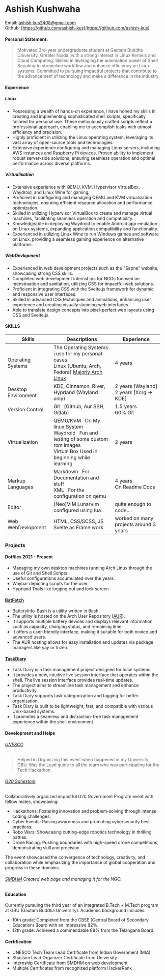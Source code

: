 # Ashish Kushwaha

Email: [ashish.kus2408@gmail.com](mailto:ashish.kus2408@gmail.com)<br>
Github: [https://github.com/ashish-kus](https://github.com/ashish-kus)

#### Personal Statement:

> Motivated 3rd-year undergraduate student at Gautam Buddha University, Greater Noida, with a strong interest in Linux Kernels and Cloud Computing. Skilled in leveraging the automation power of Shell Scripting to streamline workflow and enhance efficiency on Linux systems. Committed to pursuing impactful projects that contribute to the advancement of technology and make a difference in the industry.

#### Experience

##### Linux

- Possessing a wealth of hands-on experience, I have honed my skills in creating and implementing sophisticated shell scripts, specifically tailored for personal use. These meticulously crafted scripts reflect a professional approach, enabling me to accomplish tasks with utmost efficiency and precision.
- Highly proficient in utilizing the Linux operating system, leveraging its vast array of open-source tools and technologies.
- Extensive experience configuring and managing Linux servers, including AWS instances and Raspberry Pi devices. Proven ability to implement robust server-side solutions, ensuring seamless operation and optimal performance across diverse platforms.

##### Virtualisation

- Extensive experience with QEMU, KVM, Hypervisor VirtualBox, Waydroid, and Linux Wine for gaming.
- Proficient in configuring and managing QEMU and KVM virtualization technologies, ensuring efficient resource allocation and performance optimization.
- Skilled in utilizing Hypervisor VirtualBox to create and manage virtual machines, facilitating seamless operation and compatibility.
- Knowledgeable in deploying Waydroid to enable Android app emulation on Linux systems, expanding application compatibility and functionality.
- Experienced in utilizing Linux Wine to run Windows games and software on Linux, providing a seamless gaming experience on alternative platforms.

##### WebDevlopment

- Experienced in web development projects such as the "Sapne" website, showcasing strong CSS skills.
- Completed web development internships for NGOs focused on menstruation and sanitation, utilizing CSS for impactful web solutions.
- Proficient in integrating CSS with the Svelte.js framework for dynamic and responsive user interfaces.
- Skilled in advanced CSS techniques and animations, enhancing user experience and creating visually stunning web interfaces.
- Able to translate design concepts into pixel-perfect web layouts using CSS and Svelte.js.

#### SKILLS
| Skills              | Descriptions                                                                                                                                    | Experience                                 |
| ------------------- | ----------------------------------------------------------------------------------------------------------------------------------------------- | ------------------------------------------ |
| Operating Systems   | The Operating Systems i use for my personal cases.<br>Linux (Ubuntu, Arch, Fedora) [Majorly Arch Linux](https://archlinux.org)                  | 4 years                                    |
| Desktop Environment | KDE, Cinnamon, River, Hyprland (Wayland only)                                                                                                   | 2 years [Wayland]<br>2 years [Xorg -> KDE] |
| Version Control     | Git &nbsp; [Github, Aur SSH, Gitlab]                                                                                                            | 1.5 years <br> 60% Git                     |
| Virtualization      | QEMU/KVM &nbsp; On My linux System<br>Waydroid &nbsp; Fun and testing of some custom rom images<br>Virtual Box Used in beginning while learning | 2 years                                    |
| Markup Languages    | Markdown &nbsp; For Documentation and stuff<br> XML &nbsp; For the configuration on qemu                                                        | 4 years <br>On Readme Docs                 |
| Editor              | (Neo)VIM Lunarvim configured using lua                                                                                                          | quite enough to code....                   |
| Web WebDevlopment   | HTML, CSS/SCSS, JS<br>Svelte as Frame work                                                                                                      | worked on many projects around 3 years     |

### Projects

#### Dotfiles 2021 - Present

- Managing my own desktop machines running Arch Linux through the use of Git and
  Shell Scripts.
- Useful configurations accumulated over the years.
- Waybar depicting scripts for the user.
- Hyprland Tools like logging out and lock screen.

#### [BatFetch](https://github.com/ashish-kus/batfetch)

- BatteryInfo-Bash is a utility written in Bash.
- The utility is hosted on the Arch User Repository ([AUR](https://aur.archlinux.org/packages/batfetch)).
- It supports multiple battery devices and displays relevant information such as capacity, charging status, and remaining time.
- It offers a user-friendly interface, making it suitable for both novice and advanced users.
- The AUR hosting allows for easy installation and updates via package managers like yay or trizen.

#### [TaskDiary](https://github.com/ashish-kus/TaskDiary)

- Task Diary is a task management project designed for local systems.
- It provides a new, intuitive live session interface that operates within the shell. The live session interface provides real-time updates.
- The project aims to streamline task management and enhance productivity.
- Task Diary supports task categorization and tagging for better organization.
- Task Diary is built to be lightweight, fast, and compatible with various Unix-based systems.
- It promotes a seamless and distraction-free task management experience within the shell environment.

#### Development and Helps

###### [UNESCO](https://uia.mic.gov.in/)

> Helped in Organizing this event when happened in my University GBU. Was the Lead guide to all the team who was participating for the Tech Hackathon.

###### [G20 Sahastam](https://www.sahastamgbu.in/)

Collaboratively organized impactful G20 Government Program event with fellow mates, showcasing:

- Hackathons: Fostering innovation and problem-solving through intense coding challenges.
- Cyber Events: Raising awareness and promoting cybersecurity best practices.
- Robo Wars: Showcasing cutting-edge robotics technology in thrilling battles.
- Drone Racing: Pushing boundaries with high-speed drone competitions, demonstrating skill and precision.

The event showcased the convergence of technology, creativity, and collaboration while emphasizing the importance of global cooperation and progress in these domains.

###### [SMDHM](http://smdhm.in/project-saathi/) Created web page and managing it for the NGO.

#### Education

Currently pursuing the third year of an Integrated B.Tech + M.Tech program at GBU (Gautam Buddha University). Academic background includes:

- 10th grade: Completed from the CBSE (Central Board of Secondary Education) Board with an impressive 82%.
- 12th grade: Achieved a commendable 88% from the Telangana Board.

#### Certification

- UNESCO Tech Team Lead Certificate from Indian Government (MIA)
- Shastam Lead Organizer Certificate from University
- Internship Certificate from SMDHM on web development
- Multiple Certificates from recognized platform HackerRank
